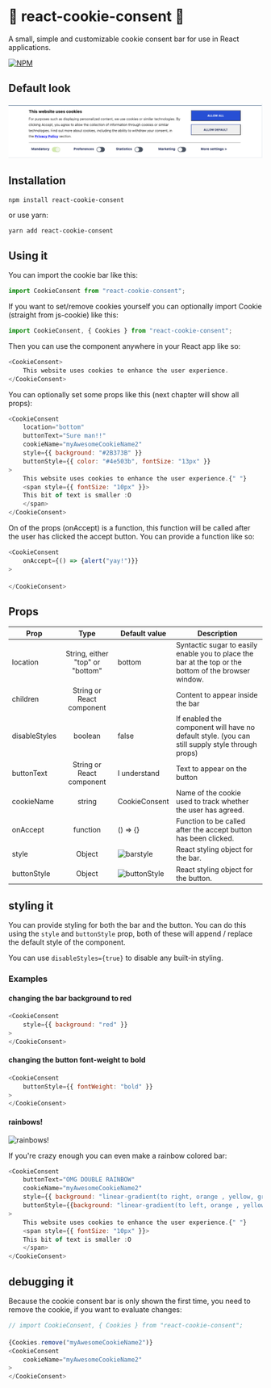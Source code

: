 # :cookie: react-cookie-consent :cookie:

A small, simple and customizable cookie consent bar for use in React applications.

[![NPM](https://nodei.co/npm/react-cookie-consent.png)](https://npmjs.org/package/react-cookie-consent)

## Default look

![default look](https://raw.githubusercontent.com/Mastermindzh/react-cookie-consent/master/images/default.png)


## Installation

```
npm install react-cookie-consent
```

or use yarn:

```
yarn add react-cookie-consent
```

## Using it

You can import the cookie bar like this:

```js
import CookieConsent from "react-cookie-consent";
```
If you want to set/remove cookies yourself you can optionally import Cookie (straight from js-cookie) like this:
```js
import CookieConsent, { Cookies } from "react-cookie-consent";
```

Then you can use the component anywhere in your React app like so:

```js
<CookieConsent>
    This website uses cookies to enhance the user experience.
</CookieConsent>
```
You can optionally set some props like this (next chapter will show all props):

```js
<CookieConsent
    location="bottom"
    buttonText="Sure man!!"
    cookieName="myAwesomeCookieName2"
    style={{ background: "#2B373B" }}
    buttonStyle={{ color: "#4e503b", fontSize: "13px" }}
>
    This website uses cookies to enhance the user experience.{" "}
    <span style={{ fontSize: "10px" }}>
    This bit of text is smaller :O
    </span>
</CookieConsent>
```

On of the props (onAccept) is a function, this function will be called after the user has clicked the accept button. You can provide a function like so:

```js
<CookieConsent
    onAccept={() => {alert("yay!")}}
>

</CookieConsent>
```

## Props
| Prop          |               Type               | Default value | Description                                                                                           |
|---------------|:--------------------------------:|---------------|-------------------------------------------------------------------------------------------------------|
| location      | String, either "top" or "bottom" | bottom        | Syntactic sugar to easily enable you to place the bar at the top or the bottom of the browser window. |
| children      |     String or React component    |               | Content to appear inside the bar                                                                      |
| disableStyles |              boolean             | false         | If enabled the component will have no default style. (you can still supply style through props)       |
| buttonText    |              String or React component              | I understand  | Text to appear on the button                                                                          |
| cookieName    |              string              | CookieConsent | Name of the cookie used to track whether the user has agreed.                                         |
| onAccept      |             function             | () => {}      | Function to be called after the accept button has been clicked.                                       |
| style         |              Object              |  ![barstyle](https://github.com/Mastermindzh/react-cookie-consent/blob/master/images/barStyle.png?raw=true)             | React styling object for the bar.                                                                     |
| buttonStyle   |              Object              |   ![buttonStyle](https://github.com/Mastermindzh/react-cookie-consent/blob/master/images/buttonStyle.png?raw=true)              | React styling object for the button.                                                                  |



## styling it

You can provide styling for both the bar and the button.
You can do this using the `style` and `buttonStyle` prop, both of these will append / replace the default style of the component.

You can use `disableStyles={true}` to disable any built-in styling.

### Examples

#### changing the bar background to red

```js
<CookieConsent
    style={{ background: "red" }}
>
</CookieConsent>
```

#### changing the button font-weight to bold
```js
<CookieConsent
    buttonStyle={{ fontWeight: "bold" }}
>
</CookieConsent>
```

#### rainbows!

![rainbows!](https://github.com/Mastermindzh/react-cookie-consent/blob/master/images/rainbow.png?raw=true)

If you're crazy enough you can even make a rainbow colored bar:

```js
<CookieConsent
    buttonText="OMG DOUBLE RAINBOW"
    cookieName="myAwesomeCookieName2"
    style={{ background: "linear-gradient(to right, orange , yellow, green, cyan, blue, violet)", textShadow: "2px 2px black" }}
    buttonStyle={{background: "linear-gradient(to left, orange , yellow, green, cyan, blue, violet)", color:"white", fontWeight: "bolder", textShadow: "2px 2px black"}}
>
    This website uses cookies to enhance the user experience.{" "}
    <span style={{ fontSize: "10px" }}>
    This bit of text is smaller :O
    </span>
</CookieConsent>
```

## debugging it

Because the cookie consent bar is only shown the first time, you need to remove the cookie, if you want to evaluate changes:

```js
// import CookieConsent, { Cookies } from "react-cookie-consent";

{Cookies.remove("myAwesomeCookieName2")}
<CookieConsent
    cookieName="myAwesomeCookieName2"
>
</CookieConsent>
```